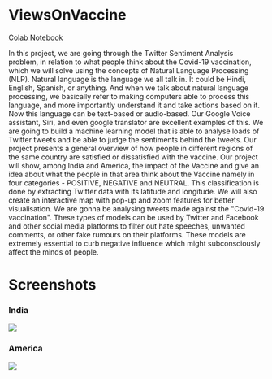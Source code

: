 # ViewsOnVaccine

[Colab Notebook](https://colab.research.google.com/drive/1AbORaHELfZAYOXRaM5ctkjyQEiZz07i2?usp=sharing#scrollTo=3yuCnGJqrqZa)

In this project, we are going through the Twitter Sentiment Analysis problem, in relation to what people think about the Covid-19 vaccination, which we will solve using the concepts of Natural Language Processing (NLP).
Natural language is the language we all talk in. It could be Hindi, English, Spanish, or anything. And when we talk about natural language processing, we basically refer to making computers able to process this language, and more importantly understand it and take actions based on it. Now this language can be text-based or audio-based. Our Google Voice assistant, Siri, and even google translator are excellent examples of this.
We are going to build a machine learning model that is able to analyse loads of Twitter tweets and be able to judge the sentiments behind the tweets.
Our project presents a general overview of how people in different regions of the same country are satisfied or dissatisfied with the vaccine. Our project will show, among India and America, the impact of the Vaccine and give an idea about what the people in that area think about the Vaccine namely in four categories - POSITIVE, NEGATIVE and NEUTRAL. This classification is done by extracting Twitter data with its latitude and longitude. We will also create an interactive map with pop-up and zoom features for better visualisation.
We are gonna be analysing tweets made against the "Covid-19 vaccination". These types of models can be used by Twitter and Facebook and other social media platforms to filter out hate speeches, unwanted comments, or other fake rumours on their platforms.
These models are extremely essential to curb negative influence which might subconsciously affect the minds of people.

# Screenshots

### India

![](https://github.com/ayushs2k1/ViewsOnVaccine/blob/main/images/img1.png)

### America

![](https://github.com/ayushs2k1/ViewsOnVaccine/blob/main/images/img2.png)
